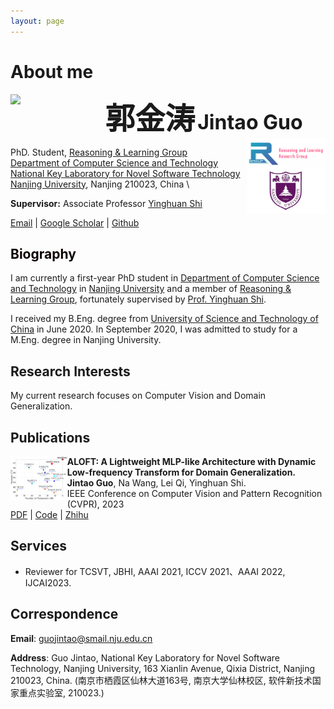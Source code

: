 ```yaml
---
layout: page
---
```


<!-- # About Me

<img src="https://caihanlin.com/caihanlin.jpg" class="floatpic" width="360" height="480">

Here is **Hanlin Cai (Lance, 蔡汉霖)**.

I am a junior majoring in **Automation** at Fuzhou University (China) and **Robotics & Intelligent Devices** at Maynooth University (Ireland, Combined Degrees). I am extremely fortunate to be advised by [Zhezhuang Xu](https://dqxy.fzu.edu.cn/info/1102/3547.htm) and [Chin Hong Wong](https://www.researchgate.net/profile/Chin-Hong-Wong). Here is [my Resume](https://caihanlin.com/file/Resume-HanlinCAI.pdf).

## Research Interests

My current research focuses on practical problems that artificial intelligence faces in real life. My interests are on the **Machine Learning** and its applications in **Industrial IoT**. In a word, advanced technologies like ML and IoT positively influence the life of everybody.  I wish to devote my talent to this meaningful cause and bring well-being to society.

## News and Updates

- **<font color='red'>[News]</font> I am looking for a Summer Research Intern Position (from June to Sep)!**
- **May 2023：**Congratulations! We have won the Finalist Award in MCM 2023.
- **Feb 2023：**[**FZU-Flying-Book 福州大学飞跃手册**](https://fzu-fly.online/) has been published! Welcome to contribute.
- **Jan 2023：**One paper accepted to ICAROB 2023, see you in Japan!
- **Dec 2022：**Research assistant at Key Laboratory of Industrial Automation Control Technology and Information Processing, advised by [Prof. Zhezhuang Xu](https://dqxy.fzu.edu.cn/en/info/1009/1072.htm).
- **Sep 2022：**Happy to be nominated for the 2022 China National Scholarship.
- **Jun 2022：**Online Research Intern at Cambridge Centre for the Integration of Science, Technology and Culture, advised by [Prof. Pietro Liò](https://www.cl.cam.ac.uk/~pl219/ ). -->

# About me 

<img align="left" src="./jintao.jpg" width = "30%"/>
<font face="kai" size=7><b>郭金涛</b></font>   <font size=6><b>Jintao Guo</b></font> 
<img align="right" src="./RL.jpg" width = "25%"/>

PhD. Student, [Reasoning & Learning Group](https://cs.nju.edu.cn/rl/index.htm) \
[Department of Computer Science and Technology](https://cs.nju.edu.cn/main.htm) \
[National Key Laboratory for Novel Software Technology](http://keysoftlab.nju.edu.cn/) \
[Nanjing University](https://www.nju.edu.cn/), Nanjing 210023, China \

**Supervisor:** Associate Professor [Yinghuan Shi](https://cs.nju.edu.cn/shiyh/index.htm) 

[Email](guojintao@smail.nju.edu.cn) | [Google Scholar](https://scholar.google.com/citations?user=K4lrdKc_YLUC) | [Github](https://github.com/lingeringlight)


## <font color="b"><b>Biography</b></font>
I am currently a first-year PhD student in [Department of Computer Science and Technology](https://cs.nju.edu.cn/main.htm) in [Nanjing University](https://www.nju.edu.cn/) and a member of [Reasoning & Learning Group](https://cs.nju.edu.cn/rl/index.htm), fortunately supervised by [Prof. Yinghuan Shi](https://cs.nju.edu.cn/shiyh/index.htm). 

I received my B.Eng. degree from [University of Science and Technology of China](https://www.ustc.edu.cn/) in June 2020. In September 2020, I was admitted to study for a M.Eng. degree in Nanjing University.

<div style="line-height: 0px"> </div>

## Research Interests
My current research focuses on Computer Vision and Domain Generalization.

## Publications

<img align="left" src="./ALOFT.jpg" width = "18%" height = "18%"/>

**ALOFT: A Lightweight MLP-like Architecture with Dynamic Low-frequency Transform for Domain Generalization.**  \
**Jintao Guo**, Na Wang, Lei Qi, Yinghuan Shi. \
IEEE Conference on Computer Vision and Pattern Recognition (CVPR), 2023 \
[PDF](https://arxiv.org/abs/2303.11674) | [Code](https://github.com/lingeringlight/ALOFT/) | [Zhihu](https://zhuanlan.zhihu.com/p/624598279)


## Services
+ Reviewer for TCSVT, JBHI, AAAI 2021, ICCV 2021、AAAI 2022, IJCAI2023.

## Correspondence

**Email**: guojintao@smail.nju.edu.cn

**Address**: Guo Jintao, National Key Laboratory for Novel Software Technology, Nanjing University, 163 Xianlin Avenue, Qixia District, Nanjing 210023, China. (南京市栖霞区仙林大道163号, 南京大学仙林校区, 软件新技术国家重点实验室, 210023.)
